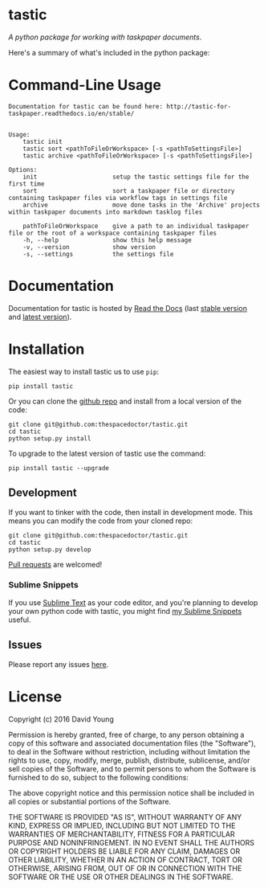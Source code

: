 tastic
======

*A python package for working with taskpaper documents*.

Here's a summary of what's included in the python package:

Command-Line Usage
==================

    Documentation for tastic can be found here: http://tastic-for-taskpaper.readthedocs.io/en/stable/


    Usage:
        tastic init
        tastic sort <pathToFileOrWorkspace> [-s <pathToSettingsFile>]
        tastic archive <pathToFileOrWorkspace> [-s <pathToSettingsFile>]

    Options:
        init                     setup the tastic settings file for the first time
        sort                     sort a taskpaper file or directory containing taskpaper files via workflow tags in settings file
        archive                  move done tasks in the 'Archive' projects within taskpaper documents into markdown tasklog files

        pathToFileOrWorkspace    give a path to an individual taskpaper file or the root of a workspace containing taskpaper files
        -h, --help               show this help message
        -v, --version            show version
        -s, --settings           the settings file

Documentation
=============

Documentation for tastic is hosted by [Read the
Docs](http://tastic-for-taskpaper.readthedocs.io/en/stable/) (last
[stable version](http://tastic-for-taskpaper.readthedocs.io/en/stable/)
and [latest
version](http://tastic-for-taskpaper.readthedocs.io/en/latest/)).

Installation
============

The easiest way to install tastic us to use `pip`:

    pip install tastic

Or you can clone the [github
repo](https://github.com/thespacedoctor/tastic) and install from a local
version of the code:

    git clone git@github.com:thespacedoctor/tastic.git
    cd tastic
    python setup.py install

To upgrade to the latest version of tastic use the command:

    pip install tastic --upgrade

Development
-----------

If you want to tinker with the code, then install in development mode.
This means you can modify the code from your cloned repo:

    git clone git@github.com:thespacedoctor/tastic.git
    cd tastic
    python setup.py develop

[Pull requests](https://github.com/thespacedoctor/tastic/pulls) are
welcomed!

### Sublime Snippets

If you use [Sublime Text](https://www.sublimetext.com/) as your code
editor, and you're planning to develop your own python code with tastic,
you might find [my Sublime
Snippets](https://github.com/thespacedoctor/tastic-Sublime-Snippets)
useful.

Issues
------

Please report any issues
[here](https://github.com/thespacedoctor/tastic/issues).

License
=======

Copyright (c) 2016 David Young

Permission is hereby granted, free of charge, to any person obtaining a
copy of this software and associated documentation files (the
"Software"), to deal in the Software without restriction, including
without limitation the rights to use, copy, modify, merge, publish,
distribute, sublicense, and/or sell copies of the Software, and to
permit persons to whom the Software is furnished to do so, subject to
the following conditions:

The above copyright notice and this permission notice shall be included
in all copies or substantial portions of the Software.

THE SOFTWARE IS PROVIDED "AS IS", WITHOUT WARRANTY OF ANY KIND, EXPRESS
OR IMPLIED, INCLUDING BUT NOT LIMITED TO THE WARRANTIES OF
MERCHANTABILITY, FITNESS FOR A PARTICULAR PURPOSE AND NONINFRINGEMENT.
IN NO EVENT SHALL THE AUTHORS OR COPYRIGHT HOLDERS BE LIABLE FOR ANY
CLAIM, DAMAGES OR OTHER LIABILITY, WHETHER IN AN ACTION OF CONTRACT,
TORT OR OTHERWISE, ARISING FROM, OUT OF OR IN CONNECTION WITH THE
SOFTWARE OR THE USE OR OTHER DEALINGS IN THE SOFTWARE.
